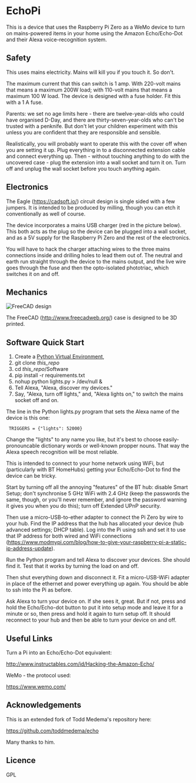 # EchoPi

This is a device that uses the Raspberry Pi Zero as a WeMo device to turn on mains-powered items in your home using the Amazon Echo/Echo-Dot and their Alexa voice-recognition system.

## Safety

This uses mains electricity.  Mains will kill you if you touch it.  So don't.

The maximum current that this can switch is 1 amp.  With 220-volt mains that means a maximum 200W load; with 110-volt mains that means a maximum 100 W load.  The device is designed with a fuse holder.  Fit this with a 1 A fuse.

Parents: we set no age limits here - there are twelve-year-olds who could have organised D-Day, and there are thirty-seven-year-olds who can't be trusted with a penknife.  But don't let your children experiment with this unless you are confident that they are responsible and sensible.

Realistically, you will probably want to operate this with the cover off when you are setting it up.  Plug everything in to a disconnected extension cable and connect everything up.  Then - without touching anything to do with the uncovered case - plug the extension into a wall socket and turn it on.  Turn off and unplug the wall socket before you touch anything again.

## Electronics

The Eagle (https://cadsoft.io/) circuit design is single sided with a few jumpers.  It is intended to be produced by milling, though you can etch it conventionally as well of course.

The device incorporates a mains USB charger (red in the picture below).  This both acts as the plug so the device can be plugged into a wall socket, and as a 5V supply for the Raspberry Pi Zero and the rest of the electronics.

You will have to hack the charger attaching wires to the three mains connections inside and drilling holes to lead them out of.  The neutral and earth run straight through the device to the mains output, and the live wire goes through the fuse and then the opto-isolated phototriac, which switches it on and off. 

## Mechanics

![FreeCAD design](blob/master/Pictures/case-cad.png?raw=true)

The FreeCAD (http://www.freecadweb.org/) case is designed to be 3D printed.  

## Software Quick Start

1. Create a [Python Virtual Environment](http://docs.python-guide.org/en/latest/dev/virtualenvs/),
2. git clone *this_repo*
3. cd *this_repo*/Software
4. pip install -r requirements.txt
4. nohup python lights.py > /dev/null &
6. Tell Alexa, "Alexa, discover my devices."
7. Say, "Alexa, turn off lights," and, "Alexa lights on," to switch the mains socket off and on.

The line in the Python lights.py program that sets the Alexa name of the device is this one:

     TRIGGERS = {"lights": 52000}

Change the "lights" to any name you like, but it's best to choose easily-pronouncable dictionary words or well-known propper nouns.  That way the Alexa speech recognition will be most reliable.

This is intended to connect to your home network using WiFi, but (particularly with BT HomeHubs) getting your Echo/Echo-Dot to find the device can be tricky.  

Start by turning off all the annoying "features" of the BT hub: disable Smart Setup; don't synchronise 5 GHz WiFi with 2.4 GHz (keep the passwords the same, though, or you'll never remember, and ignore the password warning it gives you when you do this); turn off Extended UPnP security.

Then use a micro-USB-to-ether adapter to connect the Pi Zero by wire to your hub.  Find the IP address that the hub has allocated your device (hub advanced settings; DHCP table).  Log into the Pi using ssh and set it to use that IP address for both wired and WiFi connections (https://www.modmypi.com/blog/how-to-give-your-raspberry-pi-a-static-ip-address-update).

Run the Python program and tell Alexa to discover your devices.  She should find it.  Test that it works by turning the load on and off.

Then shut everything down and disconnect it.  Fit a micro-USB-WiFi adapter in place of the ethernet and power everything up again.  You should be able to ssh into the Pi as before.

Ask Alexa to turn your device on.  If she sees it, great.  But if not, press and hold the Echo/Echo-dot button to put it into setup mode and leave it for a minute or so, then press and hold it again to turn setup off.  It should reconnect to your hub and then be able to turn your device on and off.


## Useful Links

Turn a Pi into an Echo/Echo-Dot equivalent:

http://www.instructables.com/id/Hacking-the-Amazon-Echo/

WeMo - the protocol used:

https://www.wemo.com/

## Acknowledgements

This is an extended fork of Todd Medema's repository here:

https://github.com/toddmedema/echo

Many thanks to him.

## Licence

GPL


